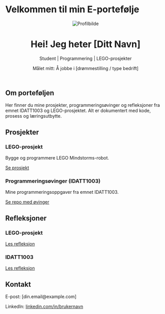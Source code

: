 # Velkommen til min E-portefølje

<link rel="stylesheet" href="assets/style.css">

<header>
  <img src="assets/profile.jpg" alt="Profilbilde" class="profile-img">
  <h1>Hei! Jeg heter [Ditt Navn]</h1>
  <p>Student | Programmering | LEGO-prosjekter</p>
  <p>Målet mitt: Å jobbe i [drømmestilling / type bedrift]</p>
</header>

<section>
  <h2>Om porteføljen</h2>
  <p>Her finner du mine prosjekter, programmeringsøvinger og refleksjoner fra emnet IDATT1003 og LEGO-prosjektet. Alt er dokumentert med kode, prosess og læringsutbytte.</p>
</section>

<section>
  <h2>Prosjekter</h2>

  <div class="project-card">
    <h3>LEGO-prosjekt</h3>
    <p>Bygge og programmere LEGO Mindstorms-robot.</p>
    <a href="projects/lego_project.md">Se prosjekt</a>
  </div>

  <div class="project-card">
    <h3>Programmeringsøvinger (IDATT1003)</h3>
    <p>Mine programmeringsoppgaver fra emnet IDATT1003.</p>
    <a href="https://github.com/Marjoni-fj/IDATT1003-ovinger">Se repo med øvinger</a>
  </div>

</section>

<section>
  <h2>Refleksjoner</h2>
  <div class="project-card">
    <h3>LEGO-prosjekt</h3>
    <a href="reflections/lego_reflection.md">Les refleksjon</a>
  </div>
  <div class="project-card">
    <h3>IDATT1003</h3>
    <a href="reflections/course_reflection.md">Les refleksjon</a>
  </div>
</section>

<section>
  <h2>Kontakt</h2>
  <p>E-post: [din.email@example.com]</p>
  <p>LinkedIn: <a href="https://linkedin.com/in/brukernavn">linkedin.com/in/brukernavn</a></p>
</section>
